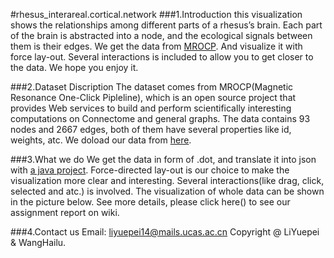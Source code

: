 #rhesus_interareal.cortical.network
###1.Introduction
this visualization shows the relationships among different parts of a rhesus’s brain. Each part of the brain is abstracted into a node, and the ecological signals between them is their edges. We get the data from [MROCP](http://mrbrain.cs.jhu.edu/graph-services/download/). And visualize it with force lay-out. Several interactions is included to allow you to get closer to the data. We hope you enjoy it.

###2.Dataset Discription
The dataset comes from MROCP(Magnetic Resonance One-Click Pipleline), which is an open source project that provides Web services to build and perform scientifically interesting computations on Connectome and general graphs. The data contains 93 nodes and 2667 edges, both of them have several properties like id, weights, atc.  We doload our data from [here](http://mrbrain.cs.jhu.edu/graph-services/download/). 

###3.What we do
We get the data in form of .dot, and translate it into json with [a java project](http:\\). Force-directed lay-out is our choice to make the visualization more clear and interesting. Several interactions(like drag, click, selected and atc.) is involved. The visualization of whole data can be shown in the picture below. See more details, please click here() to see our assignment report on wiki.

###4.Contact us
Email: liyuepei14@mails.ucas.ac.cn
Copyright @ LiYuepei & WangHailu.